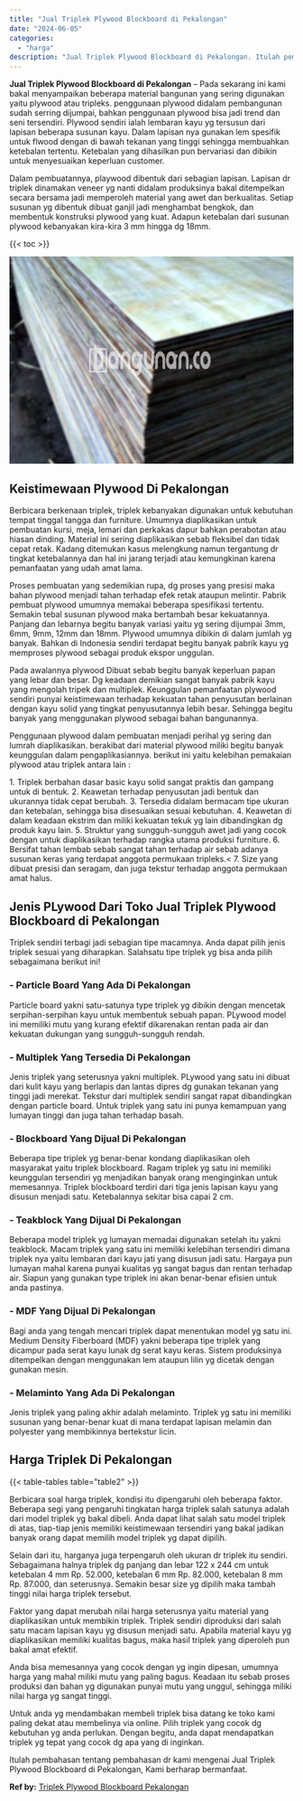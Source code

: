 ```yaml
---
title: "Jual Triplek Plywood Blockboard di Pekalongan"
date: "2024-06-05"
categories: 
  - "harga"
description: "Jual Triplek Plywood Blockboard di Pekalongan. Itulah pembahasan tentang pembahasan dr kami mengenai Jual Triplek Plywood Blockboard di Pekalongan, Kami berh..."
---
```


**Jual Triplek Plywood Blockboard di Pekalongan** – Pada sekarang ini kami bakal menyampaikan beberapa material bangunan yang sering digunakan yaitu plywood atau tripleks. penggunaan plywood didalam pembangunan sudah serring dijumpai, bahkan penggunaan plywood bisa jadi trend dan seni tersendiri. Plywood sendiri ialah lembaran kayu yg tersusun dari lapisan beberapa susunan kayu. Dalam lapisan nya gunakan lem spesifik untuk flwood dengan di bawah tekanan yang tinggi sehingga membuahkan ketebalan tertentu. Ketebalan yang dihasilkan pun bervariasi dan dibikin untuk menyesuaikan keperluan customer.

Dalam pembuatannya, playwood dibentuk dari sebagian lapisan. Lapisan dr triplek dinamakan veneer yg nanti didalam produksinya bakal ditempelkan secara bersama jadi memperoleh material yang awet dan berkualitas. Setiap susunan yg dibentuk dibuat ganjil jadi menghambat bengkok, dan membentuk konstruksi plywood yang kuat. Adapun ketebalan dari susunan plywood kebanyakan kira-kira 3 mm hingga dg 18mm.

{{< toc >}}

![Jual Triplek Plywood Blockboard di Pekalongan](/images/jual-triplek-murah-40.png)

## Keistimewaan Plywood Di Pekalongan

Berbicara berkenaan triplek, triplek kebanyakan digunakan untuk kebutuhan tempat tinggal tangga dan furniture. Umumnya diaplikasikan untuk pembuatan kursi, meja, lemari dan perkakas dapur bahkan perabotan atau hiasan dinding. Material ini sering diaplikasikan sebab fleksibel dan tidak cepat retak. Kadang ditemukan kasus melengkung namun tergantung dr tingkat ketebalannya dan hal ini jarang terjadi atau kemungkinan karena pemanfaatan yang udah amat lama.

Proses pembuatan yang sedemikian rupa, dg proses yang presisi maka bahan plywood menjadi tahan terhadap efek retak ataupun melintir. Pabrik pembuat plywood umumnya memakai beberapa spesifikasi tertentu. Semakin tebal susunan plywood maka bertambah besar kekuatannya. Panjang dan lebarnya begitu banyak variasi yaitu yg sering dijumpai 3mm, 6mm, 9mm, 12mm dan 18mm. Plywood umumnya dibikin di dalam jumlah yg banyak. Bahkan di Indonesia sendiri terdapat begitu banyak pabrik kayu yg memproses plywood sebagai produk ekspor unggulan.

Pada awalannya plywood Dibuat sebab begitu banyak keperluan papan yang lebar dan besar. Dg keadaan demikian sangat banyak pabrik kayu yang mengolah tripek dan multiplek. Keunggulan pemanfaatan plywood sendiri punyai keistimewaan terhadap kekuatan tahan penyusutan berlainan dengan kayu solid yang tingkat penyusutannya lebih besar. Sehingga begitu banyak yang menggunakan plywood sebagai bahan bangunannya.

Penggunaan plywood dalam pembuatan menjadi perihal yg sering dan lumrah diaplikasikan. berakibat dari material plywood miliki begitu banyak keunggulan dalam pengaplikasiannya. berikut ini yaitu kelebihan pemakaian plywood atau triplek antara lain :

1\. Triplek berbahan dasar basic kayu solid sangat praktis dan gampang untuk di bentuk. 2. Keawetan terhadap penyusutan jadi bentuk dan ukurannya tidak cepat berubah. 3. Tersedia didalam bermacam tipe ukuran dan ketebalan, sehingga bisa disesuaikan sesuai kebutuhan. 4. Keawetan di dalam keadaan ekstrim dan miliki kekuatan tekuk yg lain dibandingkan dg produk kayu lain. 5. Struktur yang sungguh-sungguh awet jadi yang cocok dengan untuk diaplikasikan terhadap rangka utama produksi furniture. 6. Bersifat tahan lembab sebab sangat tahan terhadap air sebab adanya susunan keras yang terdapat anggota permukaan tripleks.< 7. Size yang dibuat presisi dan seragam, dan juga tekstur terhadap anggota permukaan amat halus.

## Jenis PLywood Dari Toko Jual Triplek Plywood Blockboard di Pekalongan

Triplek sendiri terbagi jadi sebagian tipe macamnya. Anda dapat pilih jenis triplek sesuai yang diharapkan. Salahsatu tipe triplek yg bisa anda pilih sebagaimana berikut ini!

### \- Particle Board Yang Ada Di Pekalongan

Particle board yakni satu-satunya type triplek yg dibikin dengan mencetak serpihan-serpihan kayu untuk membentuk sebuah papan. PLywood model ini memiliki mutu yang kurang efektif dikarenakan rentan pada air dan kekuatan dukungan yang sungguh-sungguh rendah.

### \- Multiplek Yang Tersedia Di Pekalongan

Jenis triplek yang seterusnya yakni multiplek. PLywood yang satu ini dibuat dari kulit kayu yang berlapis dan lantas dipres dg gunakan tekanan yang tinggi jadi merekat. Tekstur dari multiplek sendiri sangat rapat dibandingkan dengan particle board. Untuk triplek yang satu ini punya kemampuan yang lumayan tinggi dan juga tahan terhadap basah.

### \- Blockboard Yang Dijual Di Pekalongan

Beberapa tipe triplek yg benar-benar kondang diaplikasikan oleh masyarakat yaitu triplek blockboard. Ragam triplek yg satu ini memiliki keunggulan tersendiri yg menjadikan banyak orang menginginkan untuk memesannya. Triplek blockboard terdiri dari tiga jenis lapisan kayu yang disusun menjadi satu. Ketebalannya sekitar bisa capai 2 cm.

### \- Teakblock Yang Dijual Di Pekalongan

Beberapa model triplek yg lumayan memadai digunakan setelah itu yakni teakblock. Macam triplek yang satu ini memiliki kelebihan tersendiri dimana triplek nya yaitu lembaran dari kayu jati yang disusun jadi satu. Hargaya pun lumayan mahal karena punyai kualitas yg sangat bagus dan rentan terhadap air. Siapun yang gunakan type triplek ini akan benar-benar efisien untuk anda pastinya.

### \- MDF Yang Dijual Di Pekalongan

Bagi anda yang tengah mencari triplek dapat menentukan model yg satu ini. Medium Density Fiberboard (MDF) yakni beberapa tipe triplek yang dicampur pada serat kayu lunak dg serat kayu keras. Sistem produksinya ditempelkan dengan menggunakan lem ataupun lilin yg dicetak dengan gunakan mesin.

### \- Melaminto Yang Ada Di Pekalongan

Jenis triplek yang paling akhir adalah melaminto. Triplek yg satu ini memiliki susunan yang benar-benar kuat di mana terdapat lapisan melamin dan polyester yang membikinnya bertekstur licin.

## Harga Triplek Di Pekalongan

{{< table-tables table="table2" >}}

Berbicara soal harga triplek, kondisi itu dipengaruhi oleh beberapa faktor. Beberapa segi yang pengaruhi tingkatan harga triplek salah satunya adalah dari model triplek yg bakal dibeli. Anda dapat lihat salah satu model triplek di atas, tiap-tiap jenis memiliki keistimewaan tersendiri yang bakal jadikan banyak orang dapat memilih model triplek yg dapat dipilih.

Selain dari itu, harganya juga terpengaruh oleh ukuran dr triplek itu sendiri. Sebagaimana halnya triplek dg panjang dan lebar 122 x 244 cm untuk ketebalan 4 mm Rp. 52.000, ketebalan 6 mm Rp. 82.000, ketebalan 8 mm Rp. 87.000, dan seterusnya. Semakin besar size yg dipilih maka tambah tinggi nilai harga triplek tersebut.

Faktor yang dapat merubah nilai harga seterusnya yaitu material yang diaplikasikan untuk membikin triplek. Triplek sendiri diproduksi dari salah satu macam lapisan kayu yg disusun menjadi satu. Apabila material kayu yg diaplikasikan memiliki kualitas bagus, maka hasil triplek yang diperoleh pun bakal amat efektif.

Anda bisa memesannya yang cocok dengan yg ingin dipesan, umumnya harga yang mahal miliki mutu yang paling bagus. Keadaan itu sebab proses produksi dan bahan yg digunakan punyai mutu yang unggul, sehingga miliki nilai harga yg sangat tinggi.

Untuk anda yg mendambakan membeli triplek bisa datang ke toko kami paling dekat atau membelinya via online. Pilih triplek yang cocok dg kebutuhan yg anda perlukan. Dengan begitu, anda dapat mendapatkan triplek yg tepat yang cocok dg apa yang di inginkan.

Itulah pembahasan tentang pembahasan dr kami mengenai Jual Triplek Plywood Blockboard di Pekalongan, Kami berharap bermanfaat.

**Ref by:** [Triplek Plywood Blockboard Pekalongan](https://id.wikipedia.org/wiki/Triplek)
